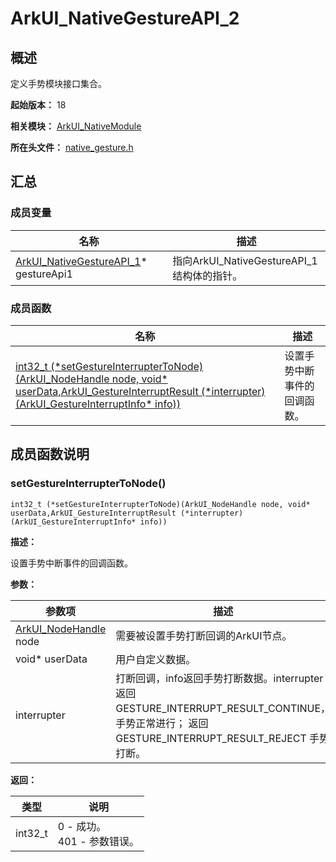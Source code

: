 # ArkUI_NativeGestureAPI_2

## 概述

定义手势模块接口集合。

**起始版本：** 18

**相关模块：** [ArkUI_NativeModule](capi-arkui-nativemodule.md)

**所在头文件：** [native_gesture.h](capi-native-gesture-h.md)

## 汇总

### 成员变量

| 名称                                        | 描述 |
|-------------------------------------------| -- |
| [ArkUI_NativeGestureAPI_1](capi-arkui-nativemodule-arkui-nativegestureapi-1.md)* gestureApi1 | 指向ArkUI_NativeGestureAPI_1结构体的指针。 |


### 成员函数

| 名称 | 描述 |
| -- | -- |
| [int32_t (\*setGestureInterrupterToNode)(ArkUI_NodeHandle node, void* userData,ArkUI_GestureInterruptResult (\*interrupter)(ArkUI_GestureInterruptInfo* info))](#setgestureinterruptertonode) | 设置手势中断事件的回调函数。 |

## 成员函数说明

### setGestureInterrupterToNode()

```
int32_t (*setGestureInterrupterToNode)(ArkUI_NodeHandle node, void* userData,ArkUI_GestureInterruptResult (*interrupter)(ArkUI_GestureInterruptInfo* info))
```

**描述：**


设置手势中断事件的回调函数。

**参数：**

| 参数项                       | 描述 |
|---------------------------| -- |
| [ArkUI_NodeHandle](capi-arkui-nativemodule-arkui-node8h.md) node | 需要被设置手势打断回调的ArkUI节点。 |
| void* userData            | 用户自定义数据。 |
| interrupter               | 打断回调，info返回手势打断数据。interrupter 返回 GESTURE_INTERRUPT_RESULT_CONTINUE，手势正常进行；                                     返回 GESTURE_INTERRUPT_RESULT_REJECT 手势打断。 |

**返回：**

| 类型 | 说明 |
| -- | -- |
| int32_t | 0 - 成功。<br>            401 - 参数错误。 |


